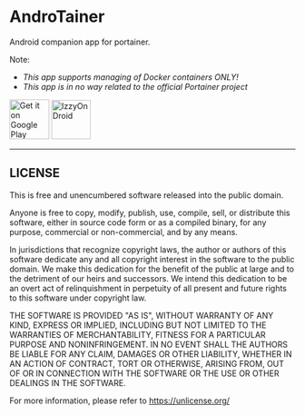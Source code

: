 # AndroTainer
Android companion app for portainer.

Note: 
- _This app supports managing of Docker containers ONLY!_
- *This app is in no way related to the official Portainer project*

<a href='https://play.google.com/store/apps/details?id=com.dokeraj.androtainer&pcampaignid=pcampaignidMKT-Other-global-all-co-prtnr-py-PartBadge-Mar2515-1'><img height="70" alt='Get it on Google Play' src='https://play.google.com/intl/en_us/badges/static/images/badges/en_badge_web_generic.png'/></a>
<a href="https://apt.izzysoft.de/fdroid/index/apk/com.dokeraj.androtainer/"> <img src="https://gitlab.com/IzzyOnDroid/repo/-/raw/master/assets/IzzyOnDroid.png" alt="IzzyOnDroid" height="69"/> </a>

---------------------------------------------

## LICENSE

This is free and unencumbered software released into the public domain.

Anyone is free to copy, modify, publish, use, compile, sell, or distribute this software, either in source code form or as a compiled binary, for any purpose, commercial or non-commercial, and by any means.

In jurisdictions that recognize copyright laws, the author or authors of this software dedicate any and all copyright interest in the software to the public domain. We make this dedication for the benefit of the public at large and to the detriment of our heirs and successors. We intend this dedication to be an overt act of relinquishment in perpetuity of all present and future rights to this software under copyright law.

THE SOFTWARE IS PROVIDED "AS IS", WITHOUT WARRANTY OF ANY KIND, EXPRESS OR IMPLIED, INCLUDING BUT NOT LIMITED TO THE WARRANTIES OF MERCHANTABILITY, FITNESS FOR A PARTICULAR PURPOSE AND NONINFRINGEMENT. IN NO EVENT SHALL THE AUTHORS BE LIABLE FOR ANY CLAIM, DAMAGES OR OTHER LIABILITY, WHETHER IN AN ACTION OF CONTRACT, TORT OR OTHERWISE, ARISING FROM, OUT OF OR IN CONNECTION WITH THE SOFTWARE OR THE USE OR OTHER DEALINGS IN THE SOFTWARE.

For more information, please refer to <https://unlicense.org/>
